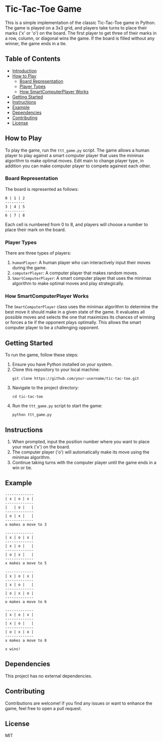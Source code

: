 ﻿# Tic-Tac-Toe Game

This is a simple implementation of the classic Tic-Tac-Toe game in Python. The game is played on a 3x3 grid, and players take turns to place their marks ('x' or 'o') on the board. The first player to get three of their marks in a row, column, or diagonal wins the game. If the board is filled without any winner, the game ends in a tie.

## Table of Contents

- [Introduction](#tic-tac-toe-game)
- [How to Play](#how-to-play)
  - [Board Representation](#board-representation)
  - [Player Types](#player-types)
  - [How SmartComputerPlayer Works](#how-smartcomputerplayer-works)
- [Getting Started](#getting-started)
- [Instructions](#instructions)
- [Example](#example)
- [Dependencies](#dependencies)
- [Contributing](#contributing)
- [License](#license)

## How to Play

To play the game, run the `ttt_game.py` script. The game allows a human player to play against a smart computer player that uses the minimax algorithm to make optimal moves. Edit main to change player type, in addition you can make computer player to compete againest each other.

### Board Representation

The board is represented as follows:

```
0 | 1 | 2
---------
3 | 4 | 5
---------
6 | 7 | 8
```

Each cell is numbered from 0 to 8, and players will choose a number to place their mark on the board.

### Player Types

There are three types of players:

1. `humanPlayer`: A human player who can interactively input their moves during the game.
2. `computerPlayer`: A computer player that makes random moves.
3. `SmartComputerPlayer`: A smart computer player that uses the minimax algorithm to make optimal moves and play strategically.

### How SmartComputerPlayer Works

The `SmartComputerPlayer` class uses the minimax algorithm to determine the best move it should make in a given state of the game. It evaluates all possible moves and selects the one that maximizes its chances of winning or forces a tie if the opponent plays optimally. This allows the smart computer player to be a challenging opponent.

## Getting Started

To run the game, follow these steps:

1. Ensure you have Python installed on your system.
2. Clone this repository to your local machine:
   ```
   git clone https://github.com/your-username/tic-tac-toe.git
   ```
3. Navigate to the project directory:
   ```
   cd tic-tac-toe
   ```
4. Run the `ttt_game.py` script to start the game:
   ```
   python ttt_game.py
   ```

## Instructions

1. When prompted, input the position number where you want to place your mark ('x') on the board.
2. The computer player ('o') will automatically make its move using the minimax algorithm.
3. Continue taking turns with the computer player until the game ends in a win or tie.

## Example

```
-------------
| x | o | x |
-------------
|   | o |   |
-------------
| o | x |   |
-------------
o makes a move to 3

-------------
| x | o | x |
-------------
| x | o |   |
-------------
| o | x |   |
-------------
x makes a move to 5

-------------
| x | o | x |
-------------
| x | o |   |
-------------
| o | x | o |
-------------
o makes a move to 6

-------------
| x | o | x |
-------------
| x | o |   |
-------------
| o | x | o |
-------------
x makes a move to 8

x wins!
```

## Dependencies

This project has no external dependencies.

## Contributing

Contributions are welcome! If you find any issues or want to enhance the game, feel free to open a pull request.

## License

MIT
